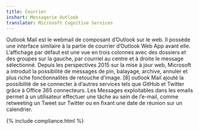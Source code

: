 ```yaml
---
title: Courrier
inshort: Messagerie Outlook
translator: Microsoft Cognitive Services
---
```


Outlook Mail est le webmail de composant d’Outlook sur le web. Il possède une interface similaire à la partie de courrier d’Outlook Web App avant elle. L’affichage par défaut est une vue en trois colonnes avec des dossiers et des groupes sur la gauche, par courriel au centre et à droite le message sélectionné. Depuis les perspectives 2015 sur la mise à jour web, Microsoft a introduit la possibilité de messages de pin, balayage, archive, annuler et plus riche fonctionnalités de retouche d’image. [8] outlook Mail ajouté la possibilité de se connecter à d’autres services tels que GitHub et Twitter grâce à Office 365 connecteurs. Les Messages exploitables dans les emails permet à un utilisateur effectuer une tâche au sein de l’e-mail, comme retweeting un Tweet sur Twitter ou en fixant une date de réunion sur un calendrier. 

{% include compliance.html %}



